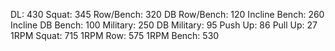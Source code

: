 DL: 430
 Squat: 345
 Row/Bench: 320
 DB Row/Bench: 120
 Incline Bench: 260
 Incline DB Bench: 100
 Military: 250
 DB Military: 95
 Push Up: 86
 Pull Up: 27
 1RPM Squat: 715
 1RPM Row: 575
 1RPM Bench: 530
